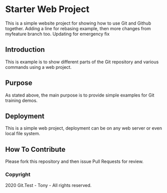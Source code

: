 # Starter Web Project

This is a simple website project for showing how to use Git and Github together.
Adding a line for rebasing example, then more changes from myfeature branch too.
Updating for emergency fix

## Introduction

This is example is to show different parts
of the Git repository and various commands
using a web project.

## Purpose

As stated above, the main purpose is to
provide simple examples for Git training
demos.

## Deployment

This is a simple web project, deployment
can be on any web server or even local file system.

## How To Contribute

Please fork this repository and then issue Pull Requests for review.

### Copyright

2020 Git.Test - Tony - All rights reserved.